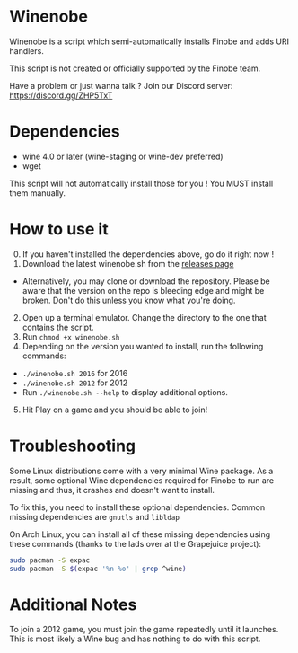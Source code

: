 # Winenobe
Winenobe is a script which semi-automatically installs Finobe and adds URI handlers.

This script is not created or officially supported by the Finobe team.

Have a problem or just wanna talk ? Join our Discord server: https://discord.gg/ZHP5TxT
# Dependencies
- wine 4.0 or later (wine-staging or wine-dev preferred)
- wget

This script will not automatically install those for you ! You MUST install them manually.
# How to use it
0. If you haven't installed the dependencies above, go do it right now !
1. Download the latest winenobe.sh from the [releases page](https://github.com/LeadRDRK/Winenobe/releases)
- Alternatively, you may clone or download the repository. Please be aware that the version on the repo is bleeding edge and might be broken. Don't do this unless you know what you're doing.
2. Open up a terminal emulator. Change the directory to the one that contains the script.
3. Run `chmod +x winenobe.sh`
4. Depending on the version you wanted to install, run the following commands:
- `./winenobe.sh 2016` for 2016
- `./winenobe.sh 2012` for 2012
- Run `./winenobe.sh --help` to display additional options.
5. Hit Play on a game and you should be able to join!
# Troubleshooting
Some Linux distributions come with a very minimal Wine package. As a result, some optional Wine dependencies required for Finobe to run are missing and thus, it crashes and doesn't want to install.

To fix this, you need to install these optional dependencies. Common missing dependencies are `gnutls` and `libldap`

On Arch Linux, you can install all of these missing dependencies using these commands (thanks to the lads over at the Grapejuice project):
```sh
sudo pacman -S expac
sudo pacman -S $(expac '%n %o' | grep ^wine)
```
# Additional Notes
To join a 2012 game, you must join the game repeatedly until it launches. This is most likely a Wine bug and has nothing to do with this script.
